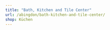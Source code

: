 ```yaml
---
title: "Bath, Kitchen and Tile Center"
url: /abingdon/bath-kitchen-and-tile-center/
shop: Küchen
---
```

